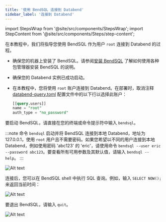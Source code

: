 ```yaml
---
title: '使用 BendSQL 连接到 Databend'
sidebar_label: '连接到 Databend'
---
```

import StepsWrap from '@site/src/components/StepsWrap';
import StepContent from '@site/src/components/Steps/step-content';

在本教程中，我们将指导您使用 BendSQL 作为用户 `root` 连接到 Databend 的过程。

<StepsWrap>
<StepContent number="0" title="开始之前">

- 确保您的机器上安装了 BendSQL。请参阅[安装 BendSQL](index.md#installing-bendsql) 了解如何使用各种包管理器安装 BendSQL 的说明。
- 确保您的 Databend 实例已成功启动。
- 在本教程中，您将使用 `root` 账户连接到 Databend。在部署时，取消注释 [databend-query.toml](https://github.com/datafuselabs/databend/blob/main/scripts/distribution/configs/databend-query.toml) 配置文件中的以下行以选择此账户：

    ```sql title="databend-query.toml"
    [[query.users]]
    name = "root"
    auth_type = "no_password"
    ```

</StepContent>
<StepContent number="1" title="启动 BendSQL">

要启动 BendSQL，请直接在您的终端或命令提示符中输入 `bendsql`。

:::note
命令 `bendsql` 启动并将 BendSQL 连接到本地 Databend，地址为 127.0.0.1，使用 `root` 用户且不需要密码。如果您希望以不同的用户连接到本地 Databend，例如使用密码 'abc123' 的 'eric'，请使用命令 `bendsql --user eric --password abc123`。要查看所有可用参数及其默认值，请输入 `bendsql --help`。
:::

![Alt text](/img/connect/bendsql-1.gif)


</StepContent>
<StepContent number="2" title="执行查询">

连接后，您可以在 BendSQL shell 中执行 SQL 查询。例如，输入 `SELECT NOW();` 来返回当前时间：

![Alt text](/img/connect/bendsql-2.gif)

</StepContent>
<StepContent number="3" title="退出 BendSQL">

要退出 BendSQL，请输入 `quit`。

![Alt text](/img/connect/bendsql-3.gif)

</StepContent>
</StepsWrap>
